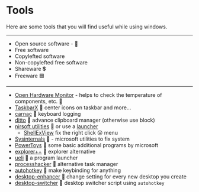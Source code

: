 # Tools 

Here are some tools that you will find useful while using windows.

---

* Open source software - 💚
* Free software
* Copylefted software
* Non-copylefted free software
* Shareware 💲
* Freeware 🟦

---


* [Open Hardware Monitor](https://github.com/openhardwaremonitor/openhardwaremonitor) - helps to check the temperature of components, etc. 💚
* [TaskbarX](https://github.com/ChrisAnd1998/TaskbarX) 💚 center icons on taskbar and more...
* [carnac](https://github.com/Code52/carnac) 💚 keyboard logging 
* [ditto](https://ditto-cp.sourceforge.io/) 💚 advance clipboard manager (otherwise use block)
* [nirsoft utilities](https://www.nirsoft.net/) 🤗 or use a [launcher](http://launcher.nirsoft.net/downloads/index.html)
  * [ShellExView](https://www.nirsoft.net/utils/shexview.html) fix the right click 😵 menu
* [Sysinternals](https://docs.microsoft.com/en-us/sysinternals/) 🤗 - microsoft utilities to fix system
* [PowerToys](https://github.com/microsoft/PowerToys) 💚 some basic additional programs by microsoft
* [explorer++](https://github.com/derceg/explorerplusplus) 💚 explorer alternative
* [ueli](https://github.com/oliverschwendener/ueli) 💚 a program launcher
* [processhacker](https://github.com/processhacker/processhacker) 💚 alternative task manager
* [autohotkey](https://github.com/Lexikos/AutoHotkey_L) 💚 make keybinding for anything
* [desktop-enhancer](https://github.com/sdias/win-10-virtual-desktop-enhancer) 💚 change setting for every new desktop you create
* [desktop-switcher](https://github.com/pmb6tz/windows-desktop-switcher) 💚 desktop switcher script using `autohotkey`
